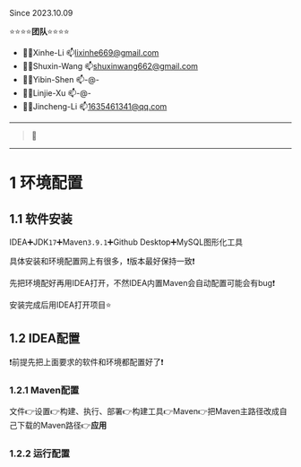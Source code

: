 Since 2023.10.09

⭐⭐⭐⭐**团队**⭐⭐⭐⭐

- 👨‍💻Xinhe-Li  📫lixinhe669@gmail.com
- 👨‍💻Shuxin-Wang  📫shuxinwang662@gmail.com
- 👨‍💻Yibin-Shen 📫-@-
- 👨‍💻Linjie-Xu    📫-@-
- 👨‍💻Jincheng-Li  📫1635461341@qq.com

---

> 📌

---

# 1 环境配置

## 1.1 软件安装

IDEA➕JDK`17`➕Maven`3.9.1`➕Github Desktop➕MySQL图形化工具

具体安装和环境配置网上有很多，❗版本最好保持一致❗

先把环境配好再用IDEA打开，不然IDEA内置Maven会自动配置可能会有bug❗

安装完成后用IDEA打开项目⭐

## 1.2 IDEA配置

❗前提先把上面要求的软件和环境都配置好了❗

### 1.2.1 Maven配置

文件👉设置👉构建、执行、部署👉构建工具👉Maven👉把Maven主路径改成自己下载的Maven路径👉**应用**

### 1.2.2 运行配置

